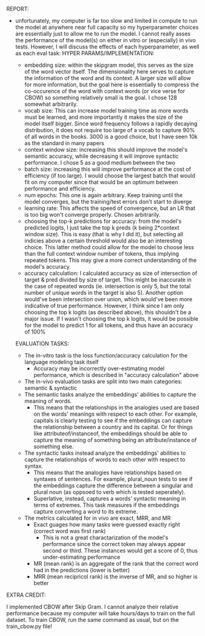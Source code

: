 REPORT:
- unfortunately, my computer is far too slow and limited in compute to run the
  model at anywhere near full capacity so my hyperparameter choices are essentially
  just to allow me to run the model. I cannot really asses the performance of the
  model(s) on either in vitro or (especially) in vivo tests. However, I will discuss
  the effects of each hyperparameter, as well as each eval task:
  HYPER PARAMS/IMPLEMENTATION:
  - embedding size: within the skipgram model, this serves as the size of the word
    vector itself. The dimensionality here serves to capture the information of the
    word and its context. A larger size will allow for more information, but the goal
    here is essentially to compress the co-occurence of the word with context words
    (or vice verse for CBOW) so something relatively small is the goal. I chose 128
    somewhat arbitrarily.
  - vocab size: This can increase model training time as more words must be learned,
    and more importantly it makes the size of the model itself bigger. Since word
    frequency follows a rapidly decaying distribution, it does not require too large
    of a vocab to capture 90% of all words in the books. 3000 is a good choice, but
    I have seen 10k as the standard in many papers
  - context window size: increasing this should improve the model's semantic accuracy,
    while decreasing it will improve syntactic performance. I chose 5 as a good medium
    between the two
  - batch size: increasing this will improve performance at the cost of efficiency (if
    too large). I would choose the largest batch that would fit on my computer since
    that would be an optimum between performance and efficiency.
  - num epochs: This one is again arbitrary. Keep training until the model converges,
    but the training/test errors don't start to diverge
  - learning rate: This affects the speed of convergence, but an LR that is too big won't
    converge properly. Chosen arbitrarily.
  - choosing the top-k predictions for accuracy: from the model's predicted logits, I just 
    take the top k preds (k being 2*context window size). This is easy (that is why I did 
    it), but selecting all indicies above a certain threshold would also be an interesting
    choice. This latter method could allow for the model to choose less than the full
    context window number of tokens, thus implying repeated tokens. This may give a
    more correct understanding of the model's accuracy.
  - accuracy calculation: I calculated accuracy as size of intersection of target & pred
    divided by size of target. This might be inaccurate in the case of repeated words 
    (ie. intersection is only 5, but the total number of unique words in the target is 
    also 5). Another option would've been intersection over union, which would've been
    more indicative of true performance. However, I think since I am only choosing the
    top k logits (as described above), this shouldn't be a major issue. If I wasn't
    choosing the top k logits, it would be possible for the model to predict 1 for all
    tokens, and thus have an accuracy of 100%

  EVALUATION TASKS:
  - The in-vitro task is the loss function/accuracy calculation for the language modeling
    task itself
    - Accuracy may be incorrectly over-estimating model performance, which is described in
      "accuracy calculation" above
  - The in-vivo evaluation tasks are split into two main categories: semantic & syntactic
  - The semantic tasks analyze the embeddings' abilities to capture the meaning of words.
    - This means that the relationships in the analogies used are based on the words'
      meanings with respect to each other. For example, capitals is clearly testing to see
      if the embeddings can capture the relationship between a country and its capital. Or
      for things like attributeof/instanceof, the embeddings should be able to capture the
      meaning of something being an attribute/instance of something else.
  - The syntactic tasks instead analyze the embeddings' abilities to capture the relationships
    of words to each other with respect to syntax.
    - This means that the analogies have relationships based on syntaxes of sentences. For
      example, plural_noun tests to see if the embeddings capture the difference between a
      singular and plural noun (as oppsoed to verb which is tested seperately).
    - Superlative, instead, captures a words' syntactic meaning in terms of extremes. This
      task measures if the embeddings capture converting a word to its extreme.
  - The metrics calculated for in vivo are exact, MRR, and MR
    - Exact guages how many tasks were guessed exactly right (correct word was first rank)
      - This is not a great charactarization of the model's performance since the correct token
        may always appear second or third. These instances would get a score of 0, thus under-estimating
        performance
    - MR (mean rank) is an aggregate of the rank that the correct word had in the predictions
      (lower is better)
    - MRR (mean recipricol rank) is the inverse of MR, and so higher is better
    
EXTRA CREDIT:

I implemented CBOW after Skip Gram. I cannot analyze their relative performance because my computer
will take hours/days to train on the full dataset. To train CBOW, run the same command as usual, but
on the train_cbow.py file!